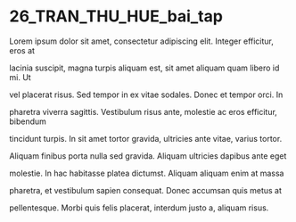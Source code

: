 # 26\_TRAN\_THU\_HUE\_bai\_tap

Lorem ipsum dolor sit amet, consectetur adipiscing elit. Integer efficitur, eros at

lacinia suscipit, magna turpis aliquam est, sit amet aliquam quam libero id mi. Ut

vel placerat risus. Sed tempor in ex vitae sodales. Donec et tempor orci. In

pharetra viverra sagittis. Vestibulum risus ante, molestie ac eros efficitur, bibendum

tincidunt turpis. In sit amet tortor gravida, ultricies ante vitae, varius tortor.

Aliquam finibus porta nulla sed gravida. Aliquam ultricies dapibus ante eget

molestie. In hac habitasse platea dictumst. Aliquam aliquam enim at massa

pharetra, et vestibulum sapien consequat. Donec accumsan quis metus at

pellentesque. Morbi quis felis placerat, interdum justo a, aliquam risus.

